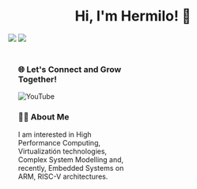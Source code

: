 <h1 align="center">Hi, I'm Hermilo! 👋 </h1>
<img src="https://github-readme-stats.vercel.app/api?username=milocortes&theme=vue-dark&show_icons=true&hide_border=true&count_private=true">
<img src="https://github-readme-streak-stats.herokuapp.com/?user=milocortes&theme=vue-dark&hide_border=true">
<div style="display: flex; justify-content: space-between; align-items: flex-start; margin-top: 20px;">

  <div style="flex: 1; max-width: 45%; text-align: left; margin-left: 20px;">
        <h3>🌐 Let's Connect and Grow Together!</h3>
        <p>
            <a href="https://www.youtube.com/@hermilocortes1197" target="_blank" style="text-decoration: none;">
                <img src="https://img.shields.io/badge/YouTube-Subscribe-red" alt="YouTube">
            </a>
        </p>
                
  <h3>🧑‍💻 About Me</h3>
        <p>
            I am interested in High Performance Computing, Virtualizatión technologies, Complex System Modelling and, recently, Embedded Systems on ARM, RISC-V architectures. 
        </p>

</div>
